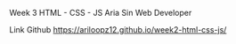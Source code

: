 Week 3 HTML - CSS - JS
Aria Sin
Web Developer

Link Github
https://ariloopz12.github.io/week2-html-css-js/
